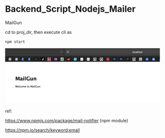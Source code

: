 # Backend_Script_Nodejs_Mailer
MailGun

cd to proj_dir, then execute cli as 

    npm start

![](https://raw.githubusercontent.com/QueenieCplusplus/Backend_Script_Nodejs_Mailer/main/output2.png)

ref:   

https://www.npmjs.com/package/mail-notifier (npm module)
  
https://npm.io/search/keyword:email 
